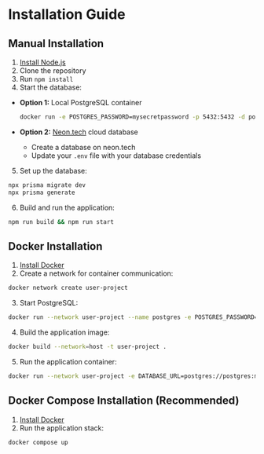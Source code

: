 # Installation Guide

## Manual Installation

1. [Install Node.js](https://nodejs.org/en/download/)
2. Clone the repository
3. Run `npm install`
4. Start the database:

- **Option 1:** Local PostgreSQL container

    ```bash
    docker run -e POSTGRES_PASSWORD=mysecretpassword -p 5432:5432 -d postgres
    ```

- **Option 2:** [Neon.tech](https://neon.tech) cloud database
  - Create a database on neon.tech
  - Update your `.env` file with your database credentials

5. Set up the database:

  ```bash
  npx prisma migrate dev
  npx prisma generate
  ```

6. Build and run the application:

  ```bash
  npm run build && npm run start
  ```

## Docker Installation

1. [Install Docker](https://docs.docker.com/get-docker/)
2. Create a network for container communication:

  ```bash
  docker network create user-project
  ```

3. Start PostgreSQL:

  ```bash
  docker run --network user-project --name postgres -e POSTGRES_PASSWORD=mysecretpassword -p 5432:5432 -d postgres
  ```

4. Build the application image:

  ```bash
  docker build --network=host -t user-project .
  ```

5. Run the application container:

  ```bash
  docker run --network user-project -e DATABASE_URL=postgres://postgres:mysecretpassword@postgres:5432/postgres -p 3000:3000 user-project
  ```

## Docker Compose Installation (Recommended)

1. [Install Docker](https://docs.docker.com/get-docker/)
2. Run the application stack:

  ```bash
  docker compose up
  ```
